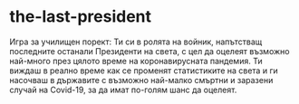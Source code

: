 # the-last-president
Игра за училищен порект: Ти си в ролята на войник, напътстващ последните останали Президенти на света, с цел да оцелеят възможно най-много през цялото време на коронавирусната пандемия. Ти виждаш в реално време как се променят статистиките на света и ги насочваш в държавите с възможно най-малко смъртни и заразени случай на Covid-19, за да имат по-голям шанс да оцелеят.
